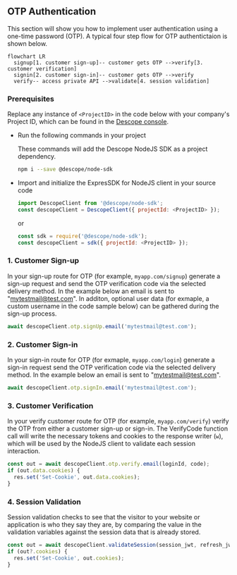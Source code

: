 ## OTP Authentication

This section will show you how to implement user authentication using a one-time password (OTP). A typical four step flow for OTP authentictaion is shown below.

```mermaid
flowchart LR
  signup[1. customer sign-up]-- customer gets OTP -->verify[3. customer verification]
  signin[2. customer sign-in]-- customer gets OTP -->verify
  verify-- access private API -->validate[4. session validation]
```

### Prerequisites

Replace any instance of `<ProjectID>` in the code below with your company's Project ID, which can be found in the [Descope console](https://app.descope.com).

- Run the following commands in your project

  These commands will add the Descope NodeJS SDK as a project dependency.

  ```bash
  npm i --save @descope/node-sdk
  ```

- Import and initialize the ExpresSDK for NodeJS client in your source code

  ```javascript
  import DescopeClient from '@descope/node-sdk';
  const descopeClient = DescopeClient({ projectId: <ProjectID> });
  ```

  or

  ```javascript
  const sdk = require('@descope/node-sdk');
  const descopeClient = sdk({ projectId: <ProjectID> });
  ```

### 1. Customer Sign-up

In your sign-up route for OTP (for example, `myapp.com/signup`) generate a sign-up request and send the OTP verification code via the selected delivery method. In the example below an email is sent to "mytestmail@test.com". In additon, optional user data (for exmaple, a custom username in the code sample below) can be gathered during the sign-up process.

```javascript
await descopeClient.otp.signUp.email('mytestmail@test.com');
```

### 2. Customer Sign-in

In your sign-in route for OTP (for exmaple, `myapp.com/login`) generate a sign-in request send the OTP verification code via the selected delivery method. In the example below an email is sent to "mytestmail@test.com".

```javascript
await descopeClient.otp.signIn.email('mytestmail@test.com');
```

### 3. Customer Verification

In your verify customer route for OTP (for example, `myapp.com/verify`) verify the OTP from either a customer sign-up or sign-in. The VerifyCode function call will write the necessary tokens and cookies to the response writer (`w`), which will be used by the NodeJS client to validate each session interaction.

```javascript
const out = await descopeClient.otp.verify.email(loginId, code);
if (out.data.cookies) {
  res.set('Set-Cookie', out.data.cookies);
}
```

### 4. Session Validation

Session validation checks to see that the visitor to your website or application is who they say they are, by comparing the value in the validation variables against the session data that is already stored.

```javascript
const out = await descopeClient.validateSession(session_jwt, refresh_jwt);
if (out?.cookies) {
  res.set('Set-Cookie', out.cookies);
}
```
